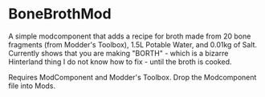 # BoneBrothMod
A simple modcomponent that adds a recipe for broth made from 20 bone fragments (from Modder's Toolbox), 1.5L Potable Water, and 0.01kg of Salt.
Currently shows that you are making "BORTH" - which is a bizarre Hinterland thing I do not know how to fix - until the broth is cooked.

Requires ModComponent and Modder's Toolbox.  Drop the Modcomponent file into Mods.
